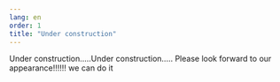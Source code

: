 ```yaml
---
lang: en
order: 1
title: "Under construction"
---
```


Under construction.....Under construction..... Please look forward to our appearance!!!!!! we can do it